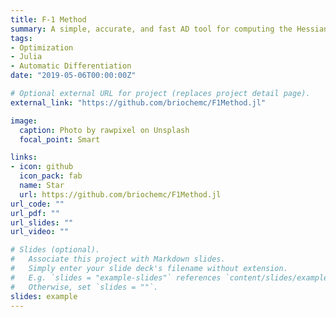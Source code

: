 ```yaml
---
title: F-1 Method
summary: A simple, accurate, and fast AD tool for computing the Hessian of an objective function defined implictly by a system of PDEs.
tags:
- Optimization
- Julia
- Automatic Differentiation
date: "2019-05-06T00:00:00Z"

# Optional external URL for project (replaces project detail page).
external_link: "https://github.com/briochemc/F1Method.jl"

image:
  caption: Photo by rawpixel on Unsplash
  focal_point: Smart

links:
- icon: github
  icon_pack: fab
  name: Star
  url: https://github.com/briochemc/F1Method.jl
url_code: ""
url_pdf: ""
url_slides: ""
url_video: ""

# Slides (optional).
#   Associate this project with Markdown slides.
#   Simply enter your slide deck's filename without extension.
#   E.g. `slides = "example-slides"` references `content/slides/example-slides.md`.
#   Otherwise, set `slides = ""`.
slides: example
---
```

